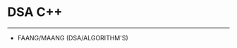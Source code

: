 # DSA C++
--------------------------------------------------------------
- FAANG/MAANG (DSA/ALGORITHM'S)
